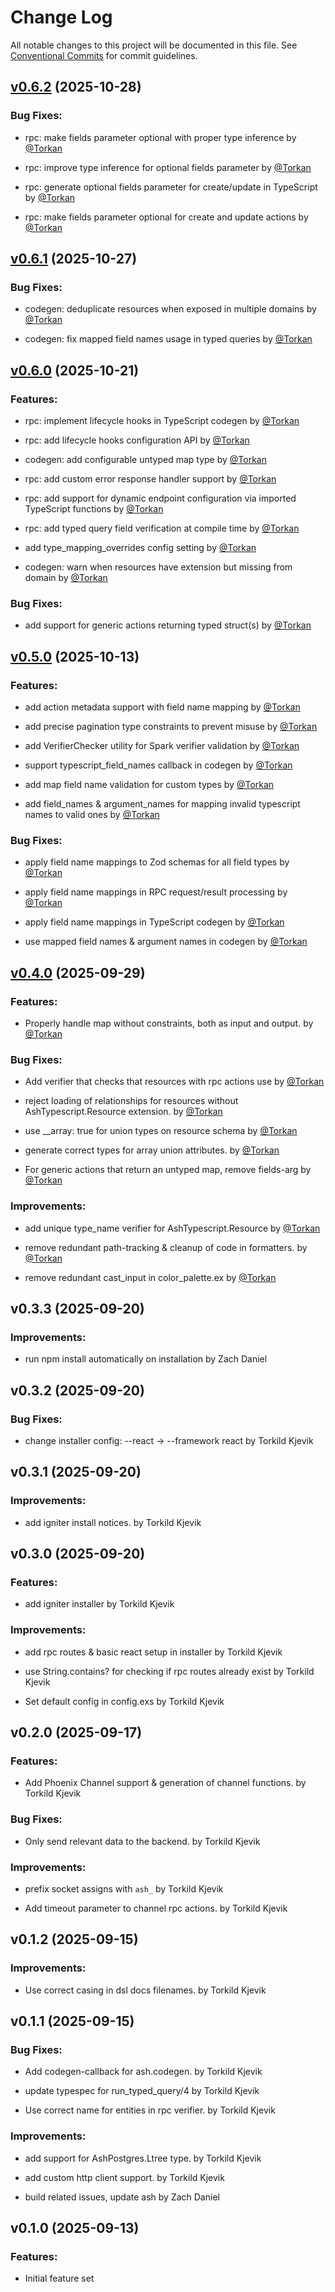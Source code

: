 <!--
SPDX-FileCopyrightText: 2025 ash_typescript contributors <https://github.com/ash-project/ash_typescript/graphs.contributors>

SPDX-License-Identifier: MIT
-->

# Change Log

All notable changes to this project will be documented in this file.
See [Conventional Commits](Https://conventionalcommits.org) for commit guidelines.

<!-- changelog -->

## [v0.6.2](https://github.com/ash-project/ash_typescript/compare/v0.6.1...v0.6.2) (2025-10-28)




### Bug Fixes:

* rpc: make fields parameter optional with proper type inference by [@Torkan](https://github.com/Torkan)

* rpc: improve type inference for optional fields parameter by [@Torkan](https://github.com/Torkan)

* rpc: generate optional fields parameter for create/update in TypeScript by [@Torkan](https://github.com/Torkan)

* rpc: make fields parameter optional for create and update actions by [@Torkan](https://github.com/Torkan)

## [v0.6.1](https://github.com/ash-project/ash_typescript/compare/v0.6.0...v0.6.1) (2025-10-27)




### Bug Fixes:

* codegen: deduplicate resources when exposed in multiple domains by [@Torkan](https://github.com/Torkan)

* codegen: fix mapped field names usage in typed queries by [@Torkan](https://github.com/Torkan)

## [v0.6.0](https://github.com/ash-project/ash_typescript/compare/v0.5.0...v0.6.0) (2025-10-21)




### Features:

* rpc: implement lifecycle hooks in TypeScript codegen by [@Torkan](https://github.com/Torkan)

* rpc: add lifecycle hooks configuration API by [@Torkan](https://github.com/Torkan)

* codegen: add configurable untyped map type by [@Torkan](https://github.com/Torkan)

* rpc: add custom error response handler support by [@Torkan](https://github.com/Torkan)

* rpc: add support for dynamic endpoint configuration via imported TypeScript functions by [@Torkan](https://github.com/Torkan)

* rpc: add typed query field verification at compile time by [@Torkan](https://github.com/Torkan)

* add type_mapping_overrides config setting by [@Torkan](https://github.com/Torkan)

* codegen: warn when resources have extension but missing from domain by [@Torkan](https://github.com/Torkan)

### Bug Fixes:

* add support for generic actions returning typed struct(s) by [@Torkan](https://github.com/Torkan)

## [v0.5.0](https://github.com/ash-project/ash_typescript/compare/v0.4.0...v0.5.0) (2025-10-13)




### Features:

* add action metadata support with field name mapping by [@Torkan](https://github.com/Torkan)

* add precise pagination type constraints to prevent misuse by [@Torkan](https://github.com/Torkan)

* add VerifierChecker utility for Spark verifier validation by [@Torkan](https://github.com/Torkan)

* support typescript_field_names callback in codegen by [@Torkan](https://github.com/Torkan)

* add map field name validation for custom types by [@Torkan](https://github.com/Torkan)

* add field_names & argument_names for mapping invalid typescript names to valid ones by [@Torkan](https://github.com/Torkan)

### Bug Fixes:

* apply field name mappings to Zod schemas for all field types by [@Torkan](https://github.com/Torkan)

* apply field name mappings in RPC request/result processing by [@Torkan](https://github.com/Torkan)

* apply field name mappings in TypeScript codegen by [@Torkan](https://github.com/Torkan)

* use mapped field names & argument names in codegen by [@Torkan](https://github.com/Torkan)

## [v0.4.0](https://github.com/ash-project/ash_typescript/compare/v0.3.3...v0.4.0) (2025-09-29)




### Features:

* Properly handle map without constraints, both as input and output. by [@Torkan](https://github.com/Torkan)

### Bug Fixes:

* Add verifier that checks that resources with rpc actions use by [@Torkan](https://github.com/Torkan)

* reject loading of relationships for resources without AshTypescript.Resource extension. by [@Torkan](https://github.com/Torkan)

* use __array: true for union types on resource schema by [@Torkan](https://github.com/Torkan)

* generate correct types for array union attributes. by [@Torkan](https://github.com/Torkan)

* For generic actions that return an untyped map, remove fields-arg by [@Torkan](https://github.com/Torkan)

### Improvements:

* add unique type_name verifier for AshTypescript.Resource by [@Torkan](https://github.com/Torkan)

* remove redundant path-tracking & cleanup of code in formatters. by [@Torkan](https://github.com/Torkan)

* remove redundant cast_input in color_palette.ex by [@Torkan](https://github.com/Torkan)

## v0.3.3 (2025-09-20)




### Improvements:

* run npm install automatically on installation by Zach Daniel

## v0.3.2 (2025-09-20)




### Bug Fixes:

* change installer config: --react -> --framework react by Torkild Kjevik

## v0.3.1 (2025-09-20)




### Improvements:

* add igniter install notices. by Torkild Kjevik

## v0.3.0 (2025-09-20)




### Features:

* add igniter installer by Torkild Kjevik

### Improvements:

* add rpc routes & basic react setup in installer by Torkild Kjevik

* use String.contains? for checking if rpc routes already exist by Torkild Kjevik

* Set default config in config.exs by Torkild Kjevik

## v0.2.0 (2025-09-17)




### Features:

* Add Phoenix Channel support & generation of channel functions. by Torkild Kjevik

### Bug Fixes:

* Only send relevant data to the backend. by Torkild Kjevik

### Improvements:

* prefix socket assigns with `ash_` by Torkild Kjevik

* Add timeout parameter to channel rpc actions. by Torkild Kjevik

## v0.1.2 (2025-09-15)




### Improvements:

* Use correct casing in dsl docs filenames. by Torkild Kjevik

## v0.1.1 (2025-09-15)




### Bug Fixes:

* Add codegen-callback for ash.codegen. by Torkild Kjevik

* update typespec for run_typed_query/4 by Torkild Kjevik

* Use correct name for entities in rpc verifier. by Torkild Kjevik

### Improvements:

* add support for AshPostgres.Ltree type. by Torkild Kjevik

* add custom http client support. by Torkild Kjevik

* build related issues, update ash by Zach Daniel

## v0.1.0 (2025-09-13)


### Features:

* Initial feature set
